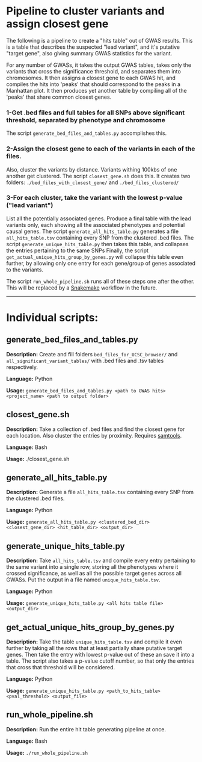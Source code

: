 # Pipeline to cluster variants and assign closest gene

The following is a pipeline to create a "hits table" out of GWAS results. This is a table that describes the suspected
"lead variant", and it's putative "target gene", also giving summary GWAS statistics for the variant.

For any number of GWASs, it takes the output GWAS tables, takes only the variants that cross the significance threshold,
and separates them into chromosomes.
It then assigns a closest gene to each GWAS hit, and compiles the hits into 'peaks' that should correspond to the peaks
in a Manhattan plot.
It then produces yet another table by compiling all of the 'peaks' that share common closest genes.

### 1-Get .bed files and full tables for all SNPs above significant threshold, separated by phenotype and chromosome
The script ``generate_bed_files_and_tables.py`` accomplishes this.

### 2-Assign the closest gene to each of the variants in each of the files. 
Also, cluster the variants by distance. Variants withing 100kbs of one another get clustered.
The script ``closest_gene.sh`` does this.
It creates two folders: ``./bed_files_with_closest_gene/`` and ``./bed_files_clustered/``

### 3-For each cluster, take the variant with the lowest p-value ("lead variant")
List all the potentially associated genes.
Produce a final table with the lead variants only, each showing all the associated phenotypes and potential causal genes.
The script ``generate_all_hits_table.py`` generates a file ``all_hits_table.tsv`` containing every SNP from the clustered
.bed files.
The script ``generate_unique_hits_table.py`` then takes this table, and collapses the entries pertaining to the same SNPs
Finally, the script ``get_actual_unique_hits_group_by_genes.py`` will collapse this table even further, by allowing only
one entry for each gene/group of genes associated to the variants.


The script ``run_whole_pipeline.sh`` runs all of these steps one after the other. This will be replaced by a [Snakemake](https://snakemake.readthedocs.io/en/stable/index.html) workflow in the future.

---

# Individual scripts:

## generate_bed_files_and_tables.py
**Description:** Create and fill folders ``bed_files_for_UCSC_browser/`` and ``all_significant_variant_tables/`` with .bed files and .tsv tables respectively. 

**Language:** Python

**Usage:** ``generate_bed_files_and_tables.py <path to GWAS hits> <project_name> <path to output folder>``

## closest_gene.sh
**Description:** Take a collection of .bed files and find the closest gene for each location. Also cluster the entries by proximity. Requires [samtools](http://www.htslib.org/).

**Language:** Bash

**Usage:** ./closest_gene.sh

## generate_all_hits_table.py
**Description:** Generate a file ``all_hits_table.tsv`` containing every SNP from the clustered .bed files.

**Language:** Python

**Usage:** ``generate_all_hits_table.py <clustered_bed_dir> <closest_gene_dir> <hit_table_dir> <output_dir>``

## generate_unique_hits_table.py
**Description:**  Take ``all_hits_table.tsv`` and compile every entry pertaining to the same variant into a single row, storing all the phenotypes where it crossed significance, as well as all the possible target genes across all GWASs. Put the output in a file named ``unique_hits_table.tsv``.

**Language:** Python

**Usage:** ``generate_unique_hits_table.py <all hits table file> <output_dir>``

## get_actual_unique_hits_group_by_genes.py
**Description:** Take the table ``unique_hits_table.tsv`` and compile it even further by taking all the rows that at least partially share putative target genes. Then take the entry with lowest p-value out of these an save it into a table. The script also takes a p-value cutoff number, so that only the entries that cross that threshold will be considered.

**Language:** Python

**Usage:** ``generate_unique_hits_table.py <path_to_hits_table> <pval_threshold> <output_file>``

## run_whole_pipeline.sh
**Description:** Run the entire hit table generating pipeline at once.

**Language:** Bash

**Usage:** ``./run_whole_pipeline.sh``

